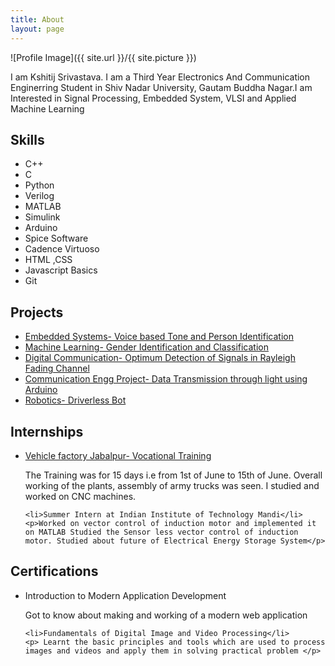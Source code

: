 ```yaml
---
title: About
layout: page
---
```

![Profile Image]({{ site.url }}/{{ site.picture }})

<p>I am Kshitij Srivastava. I am a Third Year Electronics And Communication Enginerring Student in Shiv Nadar University, Gautam Buddha Nagar.I am Interested in Signal Processing, Embedded System, VLSI and Applied Machine Learning  </p>

<p></p>

<h2>Skills</h2>

<ul class="skill-list">
	<li>C++</li>
	<li>C</li>
	<li>Python</li>
	<li>Verilog</li>
	<li>MATLAB</li>
	<li>Simulink</li>
	<li>Arduino</li>
	<li>Spice Software</li>
	<li>Cadence Virtuoso</li>
	<li>HTML ,CSS</li>
	<li>Javascript Basics</li>
	<li>Git</li>
</ul>

<h2>Projects</h2>

<ul>
	<li><a href="https://github.com/KshitijSrivastava/Voice-Based-Tone-Classification-and-Person-Identification">Embedded Systems- Voice based Tone and Person Identification </a></li>
	<li><a href="https://github.com/KshitijSrivastava/MLGenderIdentification">Machine Learning- Gender Identification and Classification</a></li>
	<li><a href="https://github.com/KshitijSrivastava/Optimum-Detection-of-Signals-in-Rayleigh-Fading">Digital Communication- Optimum Detection of Signals in Rayleigh Fading Channel</a></li>
	<li><a href="https://github.com/">Communication Engg Project- Data Transmission through light using Arduino</a></li>
	<li><a href="https://github.com/">Robotics- Driverless Bot</a></li>
	
</ul>

<h2>Internships</h2>

<ul>
	<li><a href="https://www.dropbox.com/s/inr1936pt1g87yp/Kshitij%20Summer%20Trg%202017.jpg?dl=0">Vehicle factory Jabalpur- Vocational Training</a></li>
	<p>The Training was for 15 days i.e from 1st of June to 15th of June. Overall working of the plants, assembly of army trucks was seen. I studied and worked on CNC machines.</p>
	
	<li>Summer Intern at Indian Institute of Technology Mandi</li>
	<p>Worked on vector control of induction motor and implemented it on MATLAB Studied the Sensor less vector control of induction motor. Studied about future of Electrical Energy Storage System</p>
	
</ul>

<h2>Certifications</h2>
<ul>
	<li>Introduction to Modern Application Development</li>
	<p>Got to know about making and working of a modern web application</p>
	
	<li>Fundamentals of Digital Image and Video Processing</li>
	<p> Learnt the basic principles and tools which are used to process images and videos and apply them in solving practical problem </p>
	
</ul>
